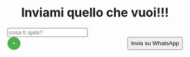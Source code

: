 
<html>
<head>
  <title>Pizzata giovedì</title>
  <meta name="viewport" content="width=device-width, initial-scale=1">
  <style>
    * {
      box-sizing: border-box;
    }

    body {
      font-family: Arial, sans-serif;
      margin: 0;
      padding: 20px;
    }

    h1 {
      text-align: center;
    }

    form {
      margin-bottom: 20px;
    }

    input[type="text"] {
      width: 100%;
      padding: 10px;
      margin-bottom: 10px;
    }

    .button-wrapper {
      display: flex;
      justify-content: space-between;
    }

    .add-button {
      width: 30px;
      height: 30px;
      background-color: #4CAF50;
      color: #fff;
      border: none;
      border-radius: 50%;
      cursor: pointer;
      display: flex;
      align-items: center;
      justify-content: center;
    }
  </style>
</head>
<body>
  <h1>Inviami quello che vuoi!!!</h1>

  <form onsubmit="return false;">
    <div id="boxWrapper">
      <input type="text" placeholder="cosa ti spila?" id="input1" />
    </div>
    <div class="button-wrapper">
      <button class="add-button" onclick="aggiungiBox()">+</button>
      <button onclick="confermaInvio()">Invia su WhatsApp</button>
    </div>
  </form>

  <script>
    function inviaListaWhatsApp() {
      var valori = [];
      var inputCount = document.getElementById("boxWrapper").getElementsByTagName("input").length;

      for (var i = 1; i <= inputCount; i++) {
        var inputId = "input" + i;
        var input = document.getElementById(inputId);
        valori.push(input.value);
      }

      var messaggio = "Per giovedì voglio :\n" + valori.join("\n");
      var numeroTelefono = "3756046392";

      var url = "https://wa.me/" + numeroTelefono + "?text=" + encodeURIComponent(messaggio);

      if (confirm("Sei sicuro/a di voler inviare?")) {
        if (confirm("Sei veramente sicuro/a?")) {
          if (confirm("Sicuro/a sicuro/a?")) {
            var link = document.createElement("a");
            link.href = url;
            link.target = "_blank";
            link.click();
          }
        }
      }
    }

    function confermaInvio() {
      if (confirm("E se poi te ne penti, vuoi inviare?")) {
        inviaListaWhatsApp();
      }
    }

    function aggiungiBox() {
      var boxWrapper = document.getElementById("boxWrapper");
      var inputCount = boxWrapper.getElementsByTagName("input").length;

      if (inputCount < 7) {
        var newInput = document.createElement("input");
        newInput.type = "text";
        newInput.placeholder = "Inserisci qui";
        newInput.id = "input" + (inputCount + 1);

        boxWrapper.appendChild(newInput);
      } else {
        alert("Hai raggiunto il limite massimo di box di testo (7).");
      }
    }
  </script>
</body>
</html>
